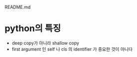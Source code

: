 README.md

# python의 특징

- deep copy가 아니라 shallow copy
- first argument 인 self 나 cls 의 identifier 가 중요한 것이 아니다

